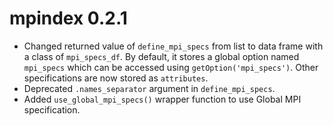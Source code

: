 # mpindex 0.2.1

* Changed returned value of `define_mpi_specs` from list to data frame with a class of `mpi_specs_df`. By default, it stores a global option named `mpi_specs` which can be accessed using `getOption('mpi_specs')`. Other specifications are now stored as `attributes`.
* Deprecated `.names_separator` argument in `define_mpi_specs`.
* Added `use_global_mpi_specs()` wrapper function to use Global MPI specification.

